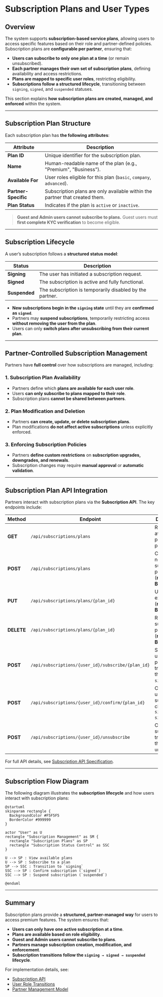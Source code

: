 # **Subscription Plans and User Types**

## **Overview**

The system supports **subscription-based service plans**, allowing users to access specific features based on their role and partner-defined policies. Subscription plans are **configurable per partner**, ensuring that:

- **Users can subscribe to only one plan at a time** (or remain unsubscribed).
- **Each partner manages their own set of subscription plans**, defining availability and access restrictions.
- **Plans are mapped to specific user roles**, restricting eligibility.
- **Subscriptions follow a structured lifecycle**, transitioning between `signing`, `signed`, and `suspended` statuses.

This section explains **how subscription plans are created, managed, and enforced** within the system.

---

## **Subscription Plan Structure**

Each subscription plan has **the following attributes**:

| **Attribute**       | **Description**                                               |
|---------------------|---------------------------------------------------------------|
| **Plan ID**        | Unique identifier for the subscription plan.                   |
| **Name**           | Human-readable name of the plan (e.g., "Premium", "Business"). |
| **Available For**  | User roles eligible for this plan (`basic`, `company`, `advanced`). |
| **Partner-Specific** | Subscription plans are only available within the partner that created them. |
| **Plan Status**    | Indicates if the plan is `active` or `inactive`. |

> **Guest and Admin users cannot subscribe to plans.** Guest users must **first complete KYC verification** to become eligible.

---

## **Subscription Lifecycle**

A user’s subscription follows a **structured status model**:

| **Status**     | **Description**                                           |
|---------------|-----------------------------------------------------------|
| **Signing**   | The user has initiated a subscription request.             |
| **Signed**    | The subscription is active and fully functional.           |
| **Suspended** | The subscription is temporarily disabled by the partner.   |

- **New subscriptions begin in the `signing` state** until they are **confirmed as `signed`**.
- Partners may **suspend subscriptions**, temporarily restricting access **without removing the user from the plan**.
- Users can only **switch plans after unsubscribing from their current plan**.

---

## **Partner-Controlled Subscription Management**

Partners have **full control** over how subscriptions are managed, including:

### **1. Subscription Plan Availability**
- Partners define which **plans are available for each user role**.
- Users **can only subscribe to plans mapped to their role**.
- Subscription plans **cannot be shared between partners**.

### **2. Plan Modification and Deletion**
- Partners **can create, update, or delete subscription plans**.
- Plan modifications **do not affect active subscriptions** unless explicitly enforced.

### **3. Enforcing Subscription Policies**
- Partners **define custom restrictions** on **subscription upgrades, downgrades, and renewals**.
- Subscription changes may require **manual approval** or **automatic validation**.

---

## **Subscription Plan API Integration**

Partners interact with subscription plans via the **Subscription API**. The key endpoints include:

| **Method** | **Endpoint** | **Description** |
|-----------|-------------|-----------------|
| **GET**   | `/api/subscriptions/plans` | Retrieve available plans for a partner. |
| **POST**  | `/api/subscriptions/plans` | Create a new subscription plan (**requires Basic Auth**). |
| **PUT**   | `/api/subscriptions/plans/{plan_id}` | Update an existing plan (**requires Basic Auth**). |
| **DELETE**| `/api/subscriptions/plans/{plan_id}` | Remove a subscription plan (**requires Basic Auth**). |
| **POST**  | `/api/subscriptions/{user_id}/subscribe/{plan_id}` | Subscribe a user to a plan, transitioning them to `signing`. |
| **POST**  | `/api/subscriptions/{user_id}/confirm/{plan_id}` | Confirm a user’s subscription, changing `signing → signed`. |
| **POST**  | `/api/subscriptions/{user_id}/unsubscribe` | Cancel a subscription, transitioning the user to `unsigned`. |

For full API details, see [Subscription API Specification](../../task2/index.md).

---

## **Subscription Flow Diagram**

The following diagram illustrates the **subscription lifecycle** and how users interact with subscription plans:

```plantuml
@startuml
skinparam rectangle {
  BackgroundColor #F5F5F5
  BorderColor #999999
}

actor "User" as U
rectangle "Subscription Management" as SM {
  rectangle "Subscription Plans" as SP
  rectangle "Subscription Status Control" as SSC
}

U --> SP : View available plans
U --> SP : Subscribe to a plan
SP --> SSC : Transition to `signing`
SSC --> SP : Confirm subscription (`signed`)
SSC --> SP : Suspend subscription (`suspended`)

@enduml
```

---

## **Summary**

Subscription plans provide a **structured, partner-managed way** for users to access premium features. The system ensures that:

- **Users can only have one active subscription at a time**.
- **Plans are available based on role eligibility**.
- **Guest and Admin users cannot subscribe to plans**.
- **Partners manage subscription creation, modification, and enforcement**.
- **Subscription transitions follow the `signing → signed → suspended` lifecycle**.

For implementation details, see:

- [Subscription API](../api/subscription-api.md)
- [User Role Transitions](../users/user_status_transitions.md)
- [Partner Management Model](../architecture/partner_management.md)
